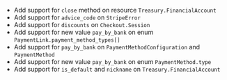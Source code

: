 * Add support for `close` method on resource `Treasury.FinancialAccount`
* Add support for `advice_code` on `StripeError`
* Add support for `discounts` on `Checkout.Session`
* Add support for new value `pay_by_bank` on enum `PaymentLink.payment_method_types[]`
* Add support for `pay_by_bank` on `PaymentMethodConfiguration` and `PaymentMethod`
* Add support for new value `pay_by_bank` on enum `PaymentMethod.type`
* Add support for `is_default` and `nickname` on `Treasury.FinancialAccount`